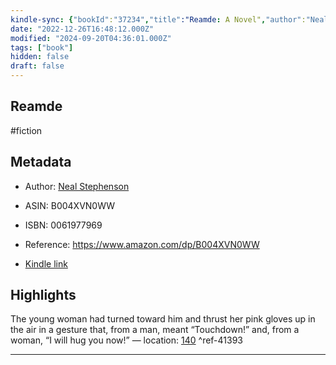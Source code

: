 ```yaml
---
kindle-sync: {"bookId":"37234","title":"Reamde: A Novel","author":"Neal Stephenson","asin":"B004XVN0WW","lastAnnotatedDate":"2019-03-31","bookImageUrl":"https://m.media-amazon.com/images/I/71VM4oRxfFL._SY160.jpg","highlightsCount":1}
date: "2022-12-26T16:48:12.000Z"
modified: "2024-09-20T04:36:01.000Z"
tags: ["book"]
hidden: false
draft: false
---
```

## Reamde

#fiction

## Metadata

* Author: [Neal Stephenson](https://www.amazon.com/Neal-Stephenson/e/B000APS8L8/ref=dp_byline_cont_ebooks_1)

* ASIN: B004XVN0WW

* ISBN: 0061977969

* Reference: <https://www.amazon.com/dp/B004XVN0WW>

* [Kindle link](kindle://book?action=open&asin=B004XVN0WW)

## Highlights

The young woman had turned toward him and thrust her pink gloves up in the air in a gesture that, from a man, meant “Touchdown!” and, from a woman, “I will hug you now!” — location: [140](kindle://book?action=open&asin=B004XVN0WW&location=140) ^ref-41393

---
